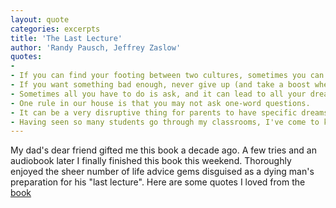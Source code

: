 ```yaml
---
layout: quote
categories: excerpts
title: 'The Last Lecture'
author: 'Randy Pausch, Jeffrey Zaslow'
quotes:
- 
- If you can find your footing between two cultures, sometimes you can have the best of both worlds.
- If you want something bad enough, never give up (and take a boost when offered).
- Sometimes all you have to do is ask, and it can lead to all your dreams coming true.
- One rule in our house is that you may not ask one-word questions.
- It can be a very disruptive thing for parents to have specific dreams for their kids. As I see it, a parent's job is to encourage kids to develop a joy for life and a greate urge to follow their own dreams. The best we can do is to help them develop a personal set of tools for the task.
- Having seen so many students go through my classrooms, I've come to know that a lot of parents don't realize the power of their words. Depending on a child's age and sense of self, an offhand comment from Mom or Dad can feel like a shove from a bulldozer.
---
```

My dad's dear friend gifted me this book a decade ago. A few tries and an audiobook later I finally finished this book this weekend. Thoroughly enjoyed the sheer number of life advice gems disguised as a dying man's preparation for his "last lecture". Here are some quotes I loved from the [book](https://www.amazon.com/dp/B00139VU7E)